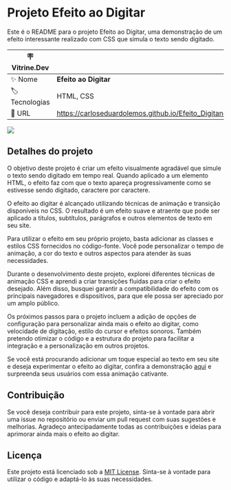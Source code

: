 # Projeto Efeito ao Digitar

Este é o README para o projeto Efeito ao Digitar, uma demonstração de um efeito interessante realizado com CSS que simula o texto sendo digitado.

| :placard: Vitrine.Dev |     |
| -------------  | --- |
| :sparkles: Nome        | **Efeito ao Digitar**
| :label: Tecnologias | HTML, CSS
| :rocket: URL         | https://carloseduardolemos.github.io/Efeito_Digitando/

<!-- Inserir imagem com a #vitrinedev ao final do link -->
![](https://raw.githubusercontent.com/SeuUsuario/projeto-efeito-digitar/main/imagens/efeito-digitar.gif#vitrinedev)

## Detalhes do projeto

O objetivo deste projeto é criar um efeito visualmente agradável que simule o texto sendo digitado em tempo real. Quando aplicado a um elemento HTML, o efeito faz com que o texto apareça progressivamente como se estivesse sendo digitado, caractere por caractere.

O efeito ao digitar é alcançado utilizando técnicas de animação e transição disponíveis no CSS. O resultado é um efeito suave e atraente que pode ser aplicado a títulos, subtítulos, parágrafos e outros elementos de texto em seu site.

Para utilizar o efeito em seu próprio projeto, basta adicionar as classes e estilos CSS fornecidos no código-fonte. Você pode personalizar o tempo de animação, a cor do texto e outros aspectos para atender às suas necessidades.

Durante o desenvolvimento deste projeto, explorei diferentes técnicas de animação CSS e aprendi a criar transições fluidas para criar o efeito desejado. Além disso, busquei garantir a compatibilidade do efeito com os principais navegadores e dispositivos, para que ele possa ser apreciado por um amplo público.

Os próximos passos para o projeto incluem a adição de opções de configuração para personalizar ainda mais o efeito ao digitar, como velocidade de digitação, estilo do cursor e efeitos sonoros. Também pretendo otimizar o código e a estrutura do projeto para facilitar a integração e a personalização em outros projetos.

Se você está procurando adicionar um toque especial ao texto em seu site e deseja experimentar o efeito ao digitar, confira a demonstração [aqui](https://carloseduardolemos.github.io/Efeito_Digitando/) e surpreenda seus usuários com essa animação cativante.

## Contribuição

Se você deseja contribuir para este projeto, sinta-se à vontade para abrir uma issue no repositório ou enviar um pull request com suas sugestões e melhorias. Agradeço antecipadamente todas as contribuições e ideias para aprimorar ainda mais o efeito ao digitar.

## Licença

Este projeto está licenciado sob a [MIT License](https://opensource.org/licenses/MIT). Sinta-se à vontade para utilizar o código e adaptá-lo às suas necessidades.